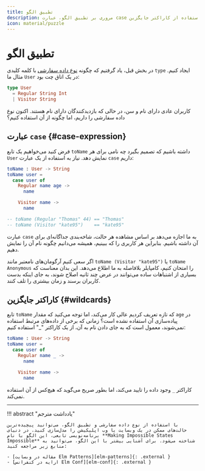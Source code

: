 ```yaml
---
title: تطبیق الگو
description: مروری بر تطبیق الگو، عبارت case و استفاده از کاراکتر جایگزین
icon: material/puzzle
---
```


# تطبیق الگو

در بخش قبل، یاد گرفتیم که چگونه [نوع داده سفارشی](custom_types.md) با کلمه کلیدی `type` ایجاد کنیم. مثال ما `User` در یک اتاق چت بود:

```elm
type User
  = Regular String Int
  | Visitor String
```

کاربران عادی دارای نام و سن، در حالی که بازدیدکنندگان دارای نام هستند. اکنون نوع داده سفارشی را داریم، اما چگونه از آن استفاده کنیم؟

## عبارت `case` {#case-expression}

فرض کنید می‌خواهیم یک تابع `toName` داشته باشیم که تصمیم بگیرد چه نامی برای هر `User` نمایش دهد. نیاز به استفاده از یک عبارت `case` داریم:

```elm
toName : User -> String
toName user =
  case user of
    Regular name age ->
      name

    Visitor name ->
      name

-- toName (Regular "Thomas" 44) == "Thomas"
-- toName (Visitor "kate95")    == "kate95"
```

عبارت `case` به ما اجازه می‌دهد بر اساس مشاهده هر حالت، شاخه‌بندی جداگانه‌ای برای آن داشته باشیم. بنابراین هر کاربری را که ببینیم، همیشه می‌دانیم چگونه نام آن را نمایش دهیم.

اگر سعی کنیم آرگومان‌های نامعتبر مانند `toName (Visitar "kate95")` یا `toName Anonymous` را امتحان کنیم، کامپایلر بلافاصله به ما اطلاع می‌دهد. این بدان معناست که بسیاری از اشتباهات ساده می‌توانند در عرض چند ثانیه اصلاح شوند، به جای اینکه بدست کاربران برسند و زمان بیشتری را تلف کنند.

## کاراکتر جایگزین {#wildcards}

تابع `toName` که تازه تعریف کردیم عالی کار می‌کند، اما توجه می‌کنید که مقدار `age` در پیاده‌سازی آن استفاده نشده است؟ زمانی که برخی از داده‌های مرتبط استفاده نمی‌شوند، معمول است که به جای دادن نام به آن، از یک کاراکتر "_" استفاده کنیم:

```elm
toName : User -> String
toName user =
  case user of
    Regular name _ ->
      name

    Visitor name ->
      name
```

کاراکتر `_` وجود داده را تایید می‌کند، اما بطور صریح می‌گوید که هیچ‌کس از آن استفاده نمی‌کند.

***

!!! abstract "یادداشت مترجم"

	با استفاده از نوع داده سفارشی و تطبیق الگو، می‌توانید پیچیده‌ترین حالت‌های ممکن در یک وبسایت یا وب اپلیکیشن را مدل‌سازی کنید. در دنیای برنامه‌نویسی تابعی، این الگو با نام **Making Impossible States Impossible** شناخته می‌شود. برای آشنایی بیشتر با این الگو، می‌توانید به منابع زیر مراجعه کنید:

	- [مقاله در وبسایت Elm Patterns][elm-patterns]{: .external }
	- [ارایه در کنفرانس Elm Conf][elm-conf]{: .external }

[elm-patterns]: https://sporto.github.io/elm-patterns/basic/impossible-states.html
[elm-conf]: https://www.youtube.com/watch?v=IcgmSRJHu_8